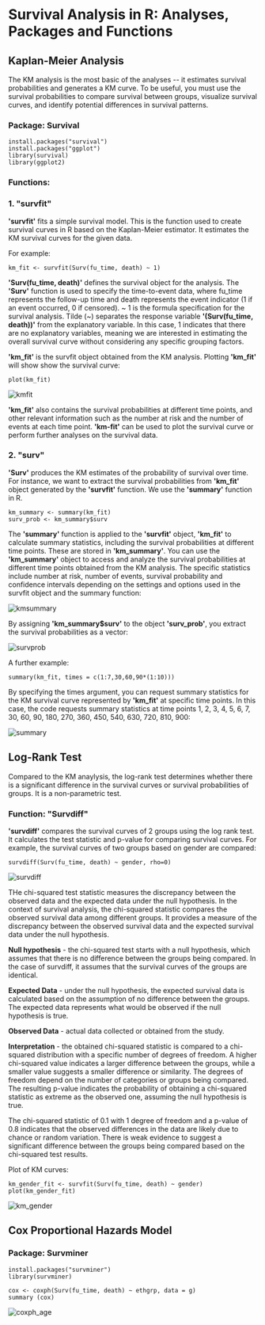 # Survival Analysis in R: Analyses, Packages and Functions

## Kaplan-Meier Analysis
The KM analysis is the most basic of the analyses -- it estimates survival probabilities and generates a KM curve. To be useful, you must use the survival probabilities to compare survival between groups, visualize survival curves, and identify potential differences in survival patterns.

### Package: Survival
```
install.packages("survival")
install.packages("ggplot")
library(survival)
library(ggplot2)
```

### Functions:

### 1. "survfit"
**'survfit'** fits a simple survival model. This is the function used to create survival curves in R based on the Kaplan-Meier estimator. It estimates the KM survival curves for the given data. 

For example:

```
km_fit <- survfit(Surv(fu_time, death) ~ 1)
```

**'Surv(fu_time, death)'** defines the survival object for the analysis. The **'Surv'** function is used to specify the time-to-event data, where fu_time represents the follow-up time and death represents the event indicator (1 if an event occurred, 0 if censored). ~ 1 is the formula specification for the survival analysis. Tilde (~) separates the response variable **'(Surv(fu_time, death))'** from the explanatory variable. In this case, 1 indicates that there are no explanatory variables, meaning we are interested in estimating the overall survival curve without considering any specific grouping factors.

**'km_fit'** is the survfit object obtained from the KM analysis. Plotting **'km_fit'** will show show the survival curve:

```
plot(km_fit)
```

![kmfit](https://github.com/1Genevieve/Survival_Analysis/blob/master/kmfit2.JPG)

**'km_fit'** also contains the survival probabilities at different time points, and other relevant information such as the number at risk and the number of events at each time point. **'km-fit'** can be used to plot the survival curve or perform further analyses on the survival data. 

### 2. "surv" 
**'Surv'** produces the KM estimates of the probability of survival over time. For instance, we want to extract the survival probabilities from **'km_fit'** object generated by the **'survfit'** function. We use the **'summary'** function in R. 

```
km_summary <- summary(km_fit)
surv_prob <- km_summary$surv
```

The **'summary'** function is applied to the **'survfit'** object, **'km_fit'** to calculate summary statistics, including the survival probabilities at different time points. These are stored in **'km_summary'**. You can use the **'km_summary'** object to access and analyze the survival probabilities at different time points obtained from the KM analysis. The specific statistics include number at risk, number of events, survival probability and confidence intervals depending on the settings and options used in the survfit object and the summary function:

![kmsummary](https://github.com/1Genevieve/Survival_Analysis/blob/master/kmsummary.JPG)

By assigning **'km_summary$surv'** to the object **'surv_prob'**, you extract the survival probabilities as a vector:

![survprob](https://github.com/1Genevieve/Survival_Analysis/blob/master/survprob.JPG)



A further example:

```
summary(km_fit, times = c(1:7,30,60,90*(1:10))) 
```

By specifying the times argument, you can request summary statistics for the KM survival curve represented by **'km_fit'** at specific time points. In this case, the code requests summary statistics at time points 1, 2, 3, 4, 5, 6, 7, 30, 60, 90, 180, 270, 360, 450, 540, 630, 720, 810, 900:

![summary](https://github.com/1Genevieve/Survival_Analysis/blob/master/summary1.JPG)

## Log-Rank Test
Compared to the KM anaylysis, the log-rank test determines whether there is a significant difference in the survival curves or survival probabilities of groups. It is a non-parametric test.

### Function: "Survdiff" 
**'survdiff'** compares the survival curves of 2 groups using the log rank test. It calculates the test statistic and p-value for comparing survival curves. For example, the survival curves of two groups based on gender are compared: 

```
survdiff(Surv(fu_time, death) ~ gender, rho=0) 
```

![survdiff](https://github.com/1Genevieve/Survival_Analysis/blob/master/survdiff1.JPG)

THe chi-squared test statistic measures the discrepancy between the observed data and the expected data under the null hypothesis. In the context of survival analysis, the chi-squared statistic compares the observed survival data among different groups. It provides a measure of the discrepancy between the observed survival data and the expected survival data under the null hypothesis.

**Null hypothesis** - the chi-squared test starts with a null hypothesis, which assumes that there is no difference between the groups being compared. In the case of survdiff, it assumes that the survival curves of the groups are identical.

**Expected Data** - under the null hypothesis, the expected survival data is calculated based on the assumption of no difference between the groups. The expected data represents what would be observed if the null hypothesis is true.

**Observed Data** - actual data collected or obtained from the study.

**Interpretation** - the obtained chi-squared statistic is compared to a chi-squared distribution with a specific number of degrees of freedom. A higher chi-squared value indicates a larger difference between the groups, while a smaller value suggests a smaller difference or similarity. The degrees of freedom depend on the number of categories or groups being compared. The resulting p-value indicates the probability of obtaining a chi-squared statistic as extreme as the observed one, assuming the null hypothesis is true.

The chi-squared statistic of 0.1 with 1 degree of freedom and a p-value of 0.8 indicates that the observed differences in the data are likely due to chance or random variation. There is weak evidence to suggest a significant difference between the groups being compared based on the chi-squared test results.

Plot of KM curves:

```
km_gender_fit <- survfit(Surv(fu_time, death) ~ gender)
plot(km_gender_fit)
```

![km_gender](https://github.com/1Genevieve/Survival_Analysis/blob/master/kmfit_gender.JPG)

## Cox Proportional Hazards Model


### Package: Survminer
```
install.packages("survminer")
library(survminer)
```

```
cox <- coxph(Surv(fu_time, death) ~ ethgrp, data = g)
summary (cox)
```

![coxph_age](https://github.com/1Genevieve/Survival_Analysis/blob/master/coxph_age.JPG)
